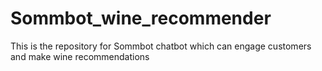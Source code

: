 # Sommbot_wine_recommender
This is the repository for Sommbot chatbot which can engage customers and make wine recommendations
